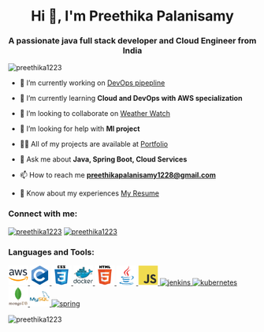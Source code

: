 <h1 align="center">Hi 👋, I'm Preethika Palanisamy</h1>
<h3 align="center">A passionate java full stack developer and Cloud Engineer from India</h3>

<p align="left"> <img src="https://komarev.com/ghpvc/?username=preethika1223&label=Profile%20views&color=0e75b6&style=flat" alt="preethika1223" /> </p>

- 🔭 I’m currently working on [DevOps pipepline](https://github.com/Preethika1223/aws-codepipeline-s3-codedeploy-linux)

- 🌱 I’m currently learning **Cloud and DevOps with AWS specialization**

- 👯 I’m looking to collaborate on [Weather Watch](https://github.com/Preethika1223/Weather-watch-mini-project-)

- 🤝 I’m looking for help with **Ml project**

- 👨‍💻 All of my projects are available at [Portfolio](https://preethika1223.github.io/Portfolio/)

- 💬 Ask me about **Java, Spring Boot, Cloud Services**

- 📫 How to reach me **preethikapalanisamy1228@gmail.com**

- 📄 Know about my experiences [My Resume](https://drive.google.com/file/d/1e5BgeiWpNunJAJsBIcSqURaGV4_10mWl/view?usp=drive_link)

<h3 align="left">Connect with me:</h3>
<p align="left">
<a href="https://linkedin.com/in/preethika1223" target="blank"><img align="center" src="https://raw.githubusercontent.com/rahuldkjain/github-profile-readme-generator/master/src/images/icons/Social/linked-in-alt.svg" alt="preethika1223" height="30" width="40" /></a>
<a href="https://www.leetcode.com/preethika1223" target="blank"><img align="center" src="https://raw.githubusercontent.com/rahuldkjain/github-profile-readme-generator/master/src/images/icons/Social/leet-code.svg" alt="preethika1223" height="30" width="40" /></a>
</p>

<h3 align="left">Languages and Tools:</h3>
<p align="left"> <a href="https://aws.amazon.com" target="_blank" rel="noreferrer"> <img src="https://raw.githubusercontent.com/devicons/devicon/master/icons/amazonwebservices/amazonwebservices-original-wordmark.svg" alt="aws" width="40" height="40"/> </a> <a href="https://www.cprogramming.com/" target="_blank" rel="noreferrer"> <img src="https://raw.githubusercontent.com/devicons/devicon/master/icons/c/c-original.svg" alt="c" width="40" height="40"/> </a> <a href="https://www.w3schools.com/css/" target="_blank" rel="noreferrer"> <img src="https://raw.githubusercontent.com/devicons/devicon/master/icons/css3/css3-original-wordmark.svg" alt="css3" width="40" height="40"/> </a> <a href="https://www.docker.com/" target="_blank" rel="noreferrer"> <img src="https://raw.githubusercontent.com/devicons/devicon/master/icons/docker/docker-original-wordmark.svg" alt="docker" width="40" height="40"/> </a> <a href="https://www.w3.org/html/" target="_blank" rel="noreferrer"> <img src="https://raw.githubusercontent.com/devicons/devicon/master/icons/html5/html5-original-wordmark.svg" alt="html5" width="40" height="40"/> </a> <a href="https://www.java.com" target="_blank" rel="noreferrer"> <img src="https://raw.githubusercontent.com/devicons/devicon/master/icons/java/java-original.svg" alt="java" width="40" height="40"/> </a> <a href="https://developer.mozilla.org/en-US/docs/Web/JavaScript" target="_blank" rel="noreferrer"> <img src="https://raw.githubusercontent.com/devicons/devicon/master/icons/javascript/javascript-original.svg" alt="javascript" width="40" height="40"/> </a> <a href="https://www.jenkins.io" target="_blank" rel="noreferrer"> <img src="https://www.vectorlogo.zone/logos/jenkins/jenkins-icon.svg" alt="jenkins" width="40" height="40"/> </a> <a href="https://kubernetes.io" target="_blank" rel="noreferrer"> <img src="https://www.vectorlogo.zone/logos/kubernetes/kubernetes-icon.svg" alt="kubernetes" width="40" height="40"/> </a> <a href="https://www.mongodb.com/" target="_blank" rel="noreferrer"> <img src="https://raw.githubusercontent.com/devicons/devicon/master/icons/mongodb/mongodb-original-wordmark.svg" alt="mongodb" width="40" height="40"/> </a> <a href="https://www.mysql.com/" target="_blank" rel="noreferrer"> <img src="https://raw.githubusercontent.com/devicons/devicon/master/icons/mysql/mysql-original-wordmark.svg" alt="mysql" width="40" height="40"/> </a> <a href="https://spring.io/" target="_blank" rel="noreferrer"> <img src="https://www.vectorlogo.zone/logos/springio/springio-icon.svg" alt="spring" width="40" height="40"/> </a> </p>

<p><img align="center" src="https://github-readme-streak-stats.herokuapp.com/?user=preethika1223&" alt="preethika1223" /></p>
